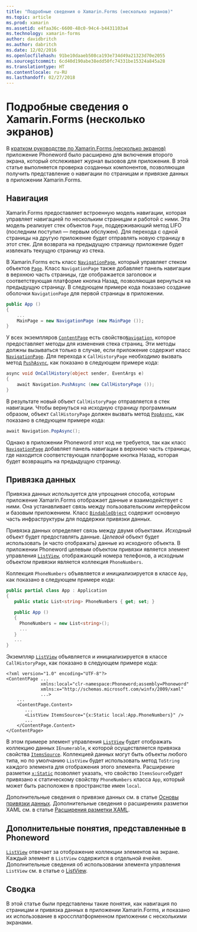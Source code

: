 ```yaml
---
title: "Подробные сведения о Xamarin.Forms (несколько экранов)"
ms.topic: article
ms.prod: xamarin
ms.assetid: e4faa36c-6600-48c0-94c4-b4431103a4
ms.technology: xamarin-forms
author: davidbritch
ms.author: dabritch
ms.date: 12/02/2016
ms.openlocfilehash: 91be10daaeb508ca193e734d49a21323d70e2055
ms.sourcegitcommit: 6cd40d190abe38edd50fc74331be15324a845a28
ms.translationtype: HT
ms.contentlocale: ru-RU
ms.lasthandoff: 02/27/2018
---
```

# <a name="xamarinforms-multiscreen-deep-dive"></a>Подробные сведения о Xamarin.Forms (несколько экранов)

В [кратком руководстве по Xamarin.Forms (несколько экранов)](~/xamarin-forms/get-started/hello-xamarin-forms-multiscreen/quickstart.md) приложение Phoneword было расширено для включения второго экрана, который отслеживает журнал вызовов для приложения. В этой статье выполняется проверка созданных компонентов, позволяющая получить представление о навигации по страницам и привязке данных в приложении Xamarin.Forms.

## <a name="navigation"></a>Навигация

Xamarin.Forms предоставляет встроенную модель навигации, которая управляет навигацией по нескольким страницам и работой с ними. Эта модель реализует стек объектов `Page`, поддерживающий метод LIFO (последним поступил — первым обслужен). Для перехода c одной страницы на другую приложение будет отправлять новую страницу в этот стек. Для возврата на предыдущую страницу приложение будет извлекать текущую страницу из стека.

В Xamarin.Forms есть класс [`NavigationPage`](https://developer.xamarin.com/api/type/Xamarin.Forms.NavigationPage/), который управляет стеком объектов [`Page`](https://developer.xamarin.com/api/type/Xamarin.Forms.Page/). Класс `NavigationPage` также добавляет панель навигации в верхнюю часть страницы, где отображается заголовок и соответствующая платформе кнопка <span class="uiitem">Назад</span>, позволяющая вернуться на предыдущую страницу. В следующем примере кода показано создание оболочки `NavigationPage` для первой страницы в приложении.

```csharp
public App ()
{
    ...
    MainPage = new NavigationPage (new MainPage ());
}
```

У всех экземпляров [`ContentPage`](https://developer.xamarin.com/api/type/Xamarin.Forms.ContentPage/) есть свойство[`Navigation`](https://developer.xamarin.com/api/property/Xamarin.Forms.VisualElement.Navigation/), которое предоставляет методы для изменения стека страниц. Эти методы должны вызываться только в случае, если приложение содержит класс [`NavigationPage`](https://developer.xamarin.com/api/type/Xamarin.Forms.NavigationPage/). Для перехода к `CallHistoryPage` необходимо вызвать метод [`PushAsync`](https://developer.xamarin.com/api/member/Xamarin.Forms.NavigationPage.PushAsync/p/Xamarin.Forms.Page/), как показано в следующем примере кода:

```csharp
async void OnCallHistory(object sender, EventArgs e)
{
    await Navigation.PushAsync (new CallHistoryPage ());
}
```

В результате новый объект `CallHistoryPage` отправляется в стек навигации. Чтобы вернуться на исходную страницу программным образом, объект `CallHistoryPage` должен вызвать метод [`PopAsync`](https://developer.xamarin.com/api/member/Xamarin.Forms.NavigationPage.PopAsync()/), как показано в следующем примере кода:

```csharp
await Navigation.PopAsync();
```

Однако в приложении Phoneword этот код не требуется, так как класс [`NavigationPage`](https://developer.xamarin.com/api/type/Xamarin.Forms.NavigationPage/) добавляет панель навигации в верхнюю часть страницы, где находится соответствующая платформе кнопка <span class="uiitem">Назад</span>, которая будет возвращать на предыдущую страницу.

## <a name="data-binding"></a>Привязка данных

Привязка данных используется для упрощения способа, которым приложение Xamarin.Forms отображает данные и взаимодействует с ними. Она устанавливает связь между пользовательским интерфейсом и базовым приложением. Класс [`BindableObject`](https://developer.xamarin.com/api/type/Xamarin.Forms.BindableObject/) содержит основную часть инфраструктуры для поддержки привязки данных.

Привязка данных определяет связь между двумя объектами. *Исходный* объект будет предоставлять данные. *Целевой* объект будет использовать (и часто отображать) данные из исходного объекта. В приложении Phoneword целевым объектом привязки является элемент управления [`ListView`](https://developer.xamarin.com/api/type/Xamarin.Forms.ListView/), отображающий номера телефонов, а исходным объектом привязки является коллекция `PhoneNumbers`.

Коллекция `PhoneNumbers` объявляется и инициализируется в классе `App`, как показано в следующем примере кода:

```csharp
public partial class App : Application
{
   public static List<string> PhoneNumbers { get; set; }

   public App ()
   {
     PhoneNumbers = new List<string>();
     ...
   }
   ...
}
```

Экземпляр [`ListView`](https://developer.xamarin.com/api/type/Xamarin.Forms.ListView/) объявляется и инициализируется в классе `CallHistoryPage`, как показано в следующем примере кода:

```xaml
<?xml version="1.0" encoding="UTF-8"?>
<ContentPage ...
             xmlns:local="clr-namespace:Phoneword;assembly=Phoneword"
             xmlns:x="http://schemas.microsoft.com/winfx/2009/xaml"
             ...>
    ...
    <ContentPage.Content>
       ...
       <ListView ItemsSource="{x:Static local:App.PhoneNumbers}" />
       ...
    </ContentPage.Content>
</ContentPage>
```

В этом примере элемент управления [`ListView`](https://developer.xamarin.com/api/type/Xamarin.Forms.ListView/) будет отображать коллекцию данных `IEnumerable`, к которой осуществляется привязка свойства [`ItemsSource`](https://developer.xamarin.com/api/property/Xamarin.Forms.ItemsView.ItemsSource/). Коллекцией данных могут быть объекты любого типа, но по умолчанию `ListView` будет использовать метод `ToString` каждого элемента для отображения этого элемента. Расширение разметки [`x:Static`](https://developer.xamarin.com/api/type/Xamarin.Forms.Xaml.StaticExtension/) позволяет указать, что свойство `ItemsSource`будет привязано к статическому свойству `PhoneNumbers` класса `App`, который может быть расположен в пространстве имен `local`.

Дополнительные сведения о привязке данных см. в статье [Основы привязки данных](~/xamarin-forms/xaml/xaml-basics/data-binding-basics.md). Дополнительные сведения о расширениях разметки XAML см. в статье [Расширения разметки XAML](~/xamarin-forms/xaml/xaml-basics/xaml-markup-extensions.md).

## <a name="additional-concepts-introduced-in-phoneword"></a>Дополнительные понятия, представленные в Phoneword

[`ListView`](https://developer.xamarin.com/api/type/Xamarin.Forms.ListView/) отвечает за отображение коллекции элементов на экране. Каждый элемент в `ListView` содержится в отдельной ячейке. Дополнительные сведения об использовании элемента управления `ListView` см. в статье о [ListView](~/xamarin-forms/user-interface/listview/index.md).

## <a name="summary"></a>Сводка

В этой статье были представлены такие понятия, как навигация по страницам и привязка данных в приложении Xamarin.Forms, и показано их использование в кроссплатформенном приложении с несколькими экранами.
